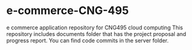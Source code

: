 # e-commerce-CNG-495
e commerce application repository for CNG495 cloud computing
This repository includes documents folder that has the project proposal and progress report.
You can find code commits in the server folder.
